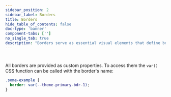 ```yaml
---
sidebar_position: 2
sidebar_label: Borders
title: Borders
hide_table_of_contents: false
doc-type: 'banner'
component-tabs: ['']
no_single_tab: true
description: "Borders serve as essential visual elements that define boundaries, create structure, and enhance the clarity of user interfaces."
---
```


# 

All borders are provided as custom properties.
To access them the `var()` CSS function can be called with the border's name:

```css
.some-example {
  border: var(--theme-primary-bdr-1);
}
```
